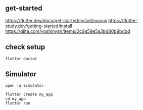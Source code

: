
## get-started
https://flutter.dev/docs/get-started/install/macos
https://flutter-study.dev/getting-started/install
https://qiita.com/yoshinyan/items/2c9a59e5a3bd80b9bdbd

## check setup
```
flutter doctor
```

## Simulator
```
open -a Simulator
```

```
flutter create my_app
cd my_app
flutter run
```

